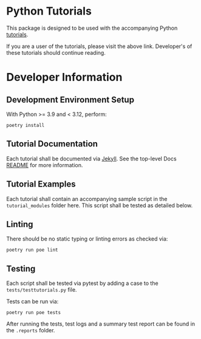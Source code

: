 # Python Tutorials

This package is designed to be used with the accompanying Python [tutorials](https://gopro.github.io/OpenGoPro/tutorials/).

If you are a user of the tutorials, please visit the above link. Developer's of these tutorials should continue reading.

# Developer Information

## Development Environment Setup

With Python >= 3.9 and < 3.12, perform:

```
poetry install
```

## Tutorial Documentation

Each tutorial shall be documented via [Jekyll](../../../docs/tutorials/tutorials). See the top-level
Docs [README](../../../docs/README.md) for more information.

## Tutorial Examples

Each tutorial shall contain an accompanying sample script in the `tutorial_modules` folder here. This script
shall be tested as detailed below.

## Linting

There should be no static typing or linting errors as checked via:

```
poetry run poe lint
```

## Testing

Each script shall be tested via pytest by adding a case to the `tests/testtutorials.py` file.

Tests can be run via:

```
poetry run poe tests
```

After running the tests, test logs and a summary test report can be found in the `.reports` folder.